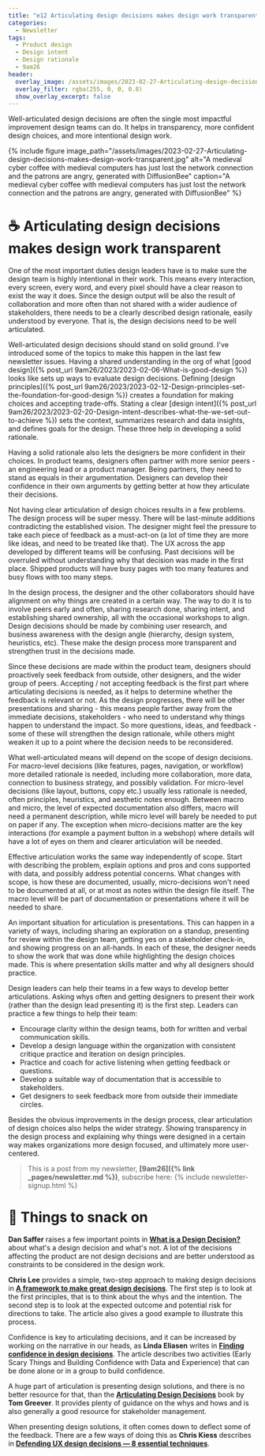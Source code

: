 ```yaml
---
title: "e12 Articulating design decisions makes design work transparent"
categories:
  - Newsletter
tags:
  - Product design
  - Design intent
  - Design rationale
  - 9am26
header:
  overlay_image: /assets/images/2023-02-27-Articulating-design-decisions-makes-design-work-transparent.jpg
  overlay_filter: rgba(255, 0, 0, 0.8)
  show_overlay_excerpt: false
---
```


Well-articulated design decisions are often the single most impactful improvement design teams can do. It helps in transparency, more confident design choices, and more intentional design work.

{% include figure image_path="/assets/images/2023-02-27-Articulating-design-decisions-makes-design-work-transparent.jpg" alt="A medieval cyber coffee with medieval computers has just lost the network connection and the patrons are angry, generated with DiffusionBee" caption="A medieval cyber coffee with medieval computers has just lost the network connection and the patrons are angry, generated with DiffusionBee" %}

# ☕  Articulating design decisions makes design work transparent

One of the most important duties design leaders have is to make sure the design team is highly intentional in their work. This means every interaction, every screen, every word, and every pixel should have a clear reason to exist the way it does. Since the design output will be also the result of collaboration and more often than not shared with a wider audience of stakeholders, there needs to be a clearly described design rationale, easily understood by everyone. That is, the design decisions need to be well articulated.

Well-articulated design decisions should stand on solid ground. I've introduced some of the topics to make this happen in the last few newsletter issues. Having a shared understanding in the org of what [good design]({% post_url 9am26/2023/2023-02-06-What-is-good-design %}) looks like sets up ways to evaluate design decisions. Defining [design principles]({% post_url 9am26/2023/2023-02-12-Design-principles-set-the-foundation-for-good-design %}) creates a foundation for making choices and accepting trade-offs. Stating a clear [design intent]({% post_url 9am26/2023/2023-02-20-Design-intent-describes-what-the-we-set-out-to-achieve %}) sets the context, summarizes research and data insights, and defines goals for the design. These three help in developing a solid rationale.

Having a solid rationale also lets the designers be more confident in their choices. In product teams, designers often partner with more senior peers - an engineering lead or a product manager. Being partners, they need to stand as equals in their argumentation. Designers can develop their confidence in their own arguments by getting better at how they articulate their decisions.

Not having clear articulation of design choices results in a few problems. The design process will be super messy. There will be last-minute additions contradicting the established vision. The designer might feel the pressure to take each piece of feedback as a must-act-on (a lot of time they are more like ideas, and need to be treated like that). The UX across the app developed by different teams will be confusing. Past decisions will be overruled without understanding why that decision was made in the first place. Shipped products will have busy pages with too many features and busy flows with too many steps.

In the design process, the designer and the other collaborators should have alignment on why things are created in a certain way. The way to do it is to involve peers early and often, sharing research done, sharing intent, and establishing shared ownership, all with the occasional workshops to align. Design decisions should be made by combining user research, and business awareness with the design angle (hierarchy, design system, heuristics, etc). These make the design process more transparent and strengthen trust in the decisions made.

Since these decisions are made within the product team, designers should proactively seek feedback from outside, other designers, and the wider group of peers. Accepting / not accepting feedback is the first part where articulating decisions is needed, as it helps to determine whether the feedback is relevant or not. As the design progresses, there will be other presentations and sharing - this means people farther away from the immediate decisions, stakeholders - who need to understand why things happen to understand the impact. So more questions, ideas, and feedback - some of these will strengthen the design rationale, while others might weaken it up to a point where the decision needs to be reconsidered.

What well-articulated means will depend on the scope of design decisions. For macro-level decisions (like features, pages, navigation, or workflow) more detailed rationale is needed, including more collaboration, more data, connection to business strategy, and possibly validation. For micro-level decisions (like layout, buttons, copy etc.) usually less rationale is needed, often principles, heuristics, and aesthetic notes enough. Between macro and micro, the level of expected documentation also differs, macro will need a permanent description, while micro level will barely be needed to put on paper if any. The exception when micro-decisions matter are the key interactions (for example a payment button in a webshop) where details will have a lot of eyes on them and clearer articulation will be needed.

Effective articulation works the same way independently of scope. Start with describing the problem, explain options and pros and cons supported with data, and possibly address potential concerns. What changes with scope, is how these are documented, usually, micro-decisions won't need to be documented at all, or at most as notes within the design file itself. The macro level will be part of documentation or presentations where it will be needed to share.

An important situation for articulation is presentations. This can happen in a variety of ways, including sharing an exploration on a standup, presenting for review within the design team, getting yes on a stakeholder check-in, and showing progress on an all-hands. In each of these, the designer needs to show the work that was done while highlighting the design choices made. This is where presentation skills matter and why all designers should practice.

Design leaders can help their teams in a few ways to develop better articulations. Asking whys often and getting designers to present their work (rather than the design lead presenting it) is the first step. Leaders can practice a few things to help their team:
- Encourage clarity within the design teams, both for written and verbal communication skills.
- Develop a design language within the organization with consistent critique practice and iteration on design principles.
- Practice and coach for active listening when getting feedback or questions.
- Develop a suitable way of documentation that is accessible to stakeholders.
- Get designers to seek feedback more from outside their immediate circles.

Besides the obvious improvements in the design process, clear articulation of design choices also helps the wider strategy. Showing transparency in the design process and explaining why things were designed in a certain way makes organizations more design focused, and ultimately more user-centered.

> This is a post from my newsletter, **[9am26]({% link _pages/newsletter.md %})**, subscribe here:
> {% include newsletter-signup.html %}

# 🍪 Things to snack on

**Dan Saffer** raises a few important points in **[What is a Design Decision?](https://odannyboy.medium.com/what-is-a-design-decision-21fb7fb17089)** about what's a design decision and what's not. A lot of the decisions affecting the product are not design decisions and are better understood as constraints to be considered in the design work.

**Chris Lee** provides a simple, two-step approach to making design decisions in **[A framework to make great design decisions](https://uxdesign.cc/a-framework-to-make-great-design-decisions-ce4a366bf3e1)**. The first step is to look at the first principles, that is to think about the whys and the intention. The second step is to look at the expected outcome and potential risk for directions to take. The article also gives a good example to illustrate this process.

Confidence is key to articulating decisions, and it can be increased by working on the narrative in our heads, as **Linda Eliasen** writes in **[Finding confidence in design decisions](https://www.figma.com/blog/finding-confidence-in-design-decisions/)**. The article describes two activities (Early Scary Things and Building Confidence with Data and Experience) that can be done alone or in a group to build confidence.

A huge part of articulation is presenting design solutions, and there is no better resource for that, than the **[Articulating Design Decisions](https://www.oreilly.com/library/view/articulating-design-decisions/9781491921555/)** book by **Tom Greever**. It provides plenty of guidance on the whys and hows and is also generally a good resource for stakeholder management. 

When presenting design solutions, it often comes down to deflect some of the feedback. There are a few ways of doing this as **Chris Kiess** describes in **[Defending UX design decisions — 8 essential techniques](http://chriskiess.net/defending-ux-design-decisions-8-essential-techniques/)**.